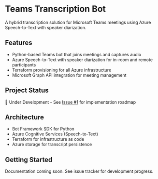 # Teams Transcription Bot

A hybrid transcription solution for Microsoft Teams meetings using Azure Speech-to-Text with speaker diarization.

## Features
- Python-based Teams bot that joins meetings and captures audio
- Azure Speech-to-Text with speaker diarization for in-room and remote participants
- Terraform provisioning for all Azure infrastructure
- Microsoft Graph API integration for meeting management

## Project Status
🚧 Under Development - See [Issue #1](https://github.com/jrblanno/teams-transcription-bot/issues/1) for implementation roadmap

## Architecture
- Bot Framework SDK for Python
- Azure Cognitive Services (Speech-to-Text)
- Terraform for infrastructure as code
- Azure storage for transcript persistence

## Getting Started
Documentation coming soon. See issue tracker for development progress.